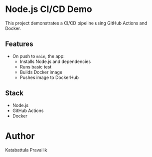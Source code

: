 # Node.js CI/CD Demo

This project demonstrates a CI/CD pipeline using GitHub Actions and Docker.

## Features
- On push to `main`, the app:
  - Installs Node.js and dependencies
  - Runs basic test
  - Builds Docker image
  - Pushes image to DockerHub

## Stack
- Node.js
- GitHub Actions
- Docker

# Author
Katabattula Pravallik
